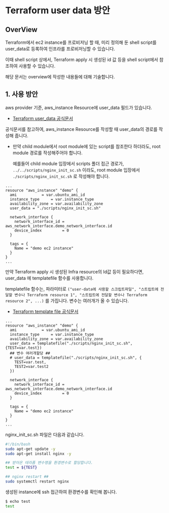 # Terraform user data 방안
## OverView
Terraform에서 ec2 instance를 프로비저닝 할 때, 미리 정의해 둔 shell script를 user_data로 등록하여 인프라를 프로비저닝할 수 있습니다.

이때 shell script 상에서, Terraform apply 시 생성된 id 값 등을 shell script에서 참조하여 사용할 수 있습니다.

해당 문서는 overview에 작성한 내용들에 대해 기술합니다.

## 1. 사용 방안
aws provider 기준, aws_instance Resource에 user_data 필드가 있습니다.
- [Terraform user_data 공식문서](https://registry.terraform.io/providers/hashicorp/aws/latest/docs/resources/instance#user_data)

공식문서를 참고하여, aws_instance Resource를 작성할 때 user_data의 경로를 작성해 줍니다.
- 만약 child module에서 root module에 있는 script를 참조한다 하더라도, root module 경로를 작성해주어야 합니다.

    예를들어 child module 입장에서 scripts 폴더 접근 경로가, ```../../scripts/nginx_init_sc.sh``` 이라도, root module 입장에서 ```./scripts/nginx_init_sc.sh``` 로 작성해야 합니다.

```
...
resource "aws_instance" "demo" {
  ami           = var.ubuntu_ami_id
  instance_type     = var.instance_type
  availability_zone = var.availability_zone
  user_data = "./scripts/nginx_init_sc.sh"

  network_interface {
    network_interface_id = aws_network_interface.demo_network_interface.id
    device_index         = 0
  }
  
  tags = {
    Name = "demo ec2 instance"
  }
}
...
```

만약 Terraform apply 시 생성된 Infra resource의 Id값 등이 필요하다면, user_data 에 templatefile 함수를 사용합니다.

templatefile 함수는, 파라미터로 ```("user-data에 사용할 스크립트파일", "스트립트에 전달할 변수나 Terraform resource 1", "스트립트에 전달할 변수나 Terraform resource 2", ...)``` 를 가집니다.
변수는 여러개가 올 수 있습니다.
- [Terraform template file 공식문서](https://developer.hashicorp.com/terraform/language/functions/templatefile)

```
...
resource "aws_instance" "demo" {
  ami           = var.ubuntu_ami_id
  instance_type     = var.instance_type
  availability_zone = var.availability_zone
  user_data = templatefile("./scripts/nginx_init_sc.sh", {TEST=var.test})
  ## 변수 여러개할당 ##
  # user_data = templatefile("./scripts/nginx_init_sc.sh", {
    TEST=var.test, 
    TEST2=var.test2
  })

  network_interface {
    network_interface_id = aws_network_interface.demo_network_interface.id
    device_index         = 0
  }
  
  tags = {
    Name = "demo ec2 instance"
  }
}
...
```

nginx_init_sc.sh 파일은 다음과 같습니다.

```bash
#!/bin/bash
sudo apt-get update -y
sudo apt-get install nginx -y

## 받아온 테라폼 변수명을 환경변수로 할당합니다.
test = ${TEST}

## nginx restart ##
sudo systemctl restart nginx
```

생성된 instance에 ssh 접근하여 환경변수를 확인해 봅니다.
```bash
$ echo test
test
```